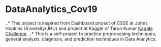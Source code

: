 # DataAnalytics_Cov19 
..* This project is inspired from Dashboard project of CSSE at Johns Hopkins University(JHU) and project at Kaggle of Tarun Kumar [Kaggle Challenge](https://www.kaggle.com/tarunkr/covid-19-case-study-analysis-viz-comparisons).
..* This is a self-project to practice preprocesing techniques, general analysis, diagnosis, and prediction techniques in Data Analytics.